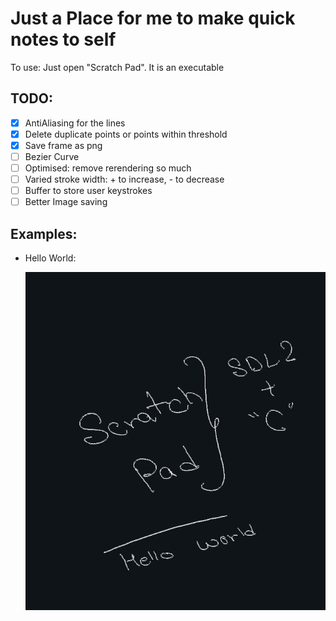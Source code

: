 # Just a Place for me to make quick notes to self

To use: Just open "Scratch Pad". It is an executable

## TODO:
- [X] AntiAliasing for the lines
- [X] Delete duplicate points or points within threshold
- [X] Save frame as png
- [ ] Bezier Curve
- [ ] Optimised: remove rerendering so much
- [ ] Varied stroke width: + to increase, - to decrease
- [ ] Buffer to store user keystrokes
- [ ] Better Image saving

## Examples:

- Hello World:

    ![Alt text](Images/Hello_world.png)
